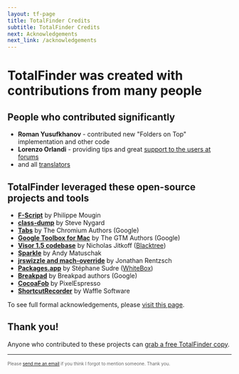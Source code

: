 ```yaml
---
layout: tf-page
title: TotalFinder Credits
subtitle: TotalFinder Credits
next: Acknowledgements
next_link: /acknowledgements
---
```


# __TotalFinder was created with contributions from many people__

## People who contributed significantly

* **Roman Yusufkhanov** - contributed new "Folders on Top" implementation and other code
* **Lorenzo Orlandi** - providing tips and great [support to the users at forums](http://getsatisfaction.com/binaryage)
* and all [translators](http://github.com/binaryage/totalfinder-i18n/contributors)

## TotalFinder leveraged these open-source projects and tools

* <a href="http://www.fscript.org">**F-Script**</a> by Philippe Mougin
* <a href="http://www.codethecode.com/projects/class-dump">**class-dump**</a> by Steve Nygard
* <a href="http://code.google.com/p/chromium">**Tabs**</a> by The Chromium Authors (Google)
* <a href="http://code.google.com/p/google-toolbox-for-mac">**Google Toolbox for Mac**</a> by The GTM Authors (Google)
* <a href="http://visor.binaryage.com">**Visor 1.5 codebase**</a> by Nicholas Jitkoff (<a href="http://blacktree.com">Blacktree</a>)
* <a href="http://sparkle.andymatuschak.org">**Sparkle**</a> by Andy Matuschak
* <a href="http://redshed.net">**jrswizzle and mach-override**</a> by Jonathan Rentzsch
* <a href="http://s.sudre.free.fr/Software/Packages.html">**Packages.app**</a> by Stéphane Sudre (<a href="http://s.sudre.free.fr">WhiteBox</a>)
* <a href="http://code.google.com/p/google-breakpad">**Breakpad**</a> by Breakpad authors (Google)
* <a href="http://github.com/glebd/cocoafob">**CocoaFob**</a> by PixelEspresso
* <a href="http://wafflesoftware.net/shortcut">**ShortcutRecorder**</a> by Waffle Software

To see full formal acknowledgements, please [visit this page](http://totalfinder.binaryage.com/acknowledgements).

## Thank you!

Anyone who contributed to these projects can [grab a free TotalFinder copy](http://totalfinder.binaryage.com/free-licenses).

---

<div style="color: #666; font-size: 10px">Please <a href="mailto:antonin@binaryage.com">send me an email</a> if you think I forgot to mention someone. Thank you.</div>